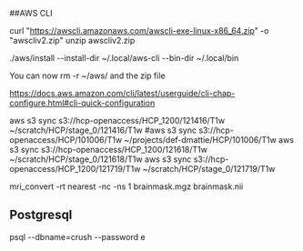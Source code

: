 
##AWS CLI

curl "https://awscli.amazonaws.com/awscli-exe-linux-x86_64.zip" -o "awscliv2.zip"
unzip awscliv2.zip

./aws/install --install-dir ~/.local/aws-cli --bin-dir ~/.local/bin

You can now rm -r ~/aws/ and the zip file

https://docs.aws.amazon.com/cli/latest/userguide/cli-chap-configure.html#cli-quick-configuration

aws s3 sync s3://hcp-openaccess/HCP_1200/121416/T1w ~/scratch/HCP/stage_0/121416/T1w
#aws s3 sync s3://hcp-openaccess/HCP/101006/T1w ~/projects/def-dmattie/HCP/101006/T1w
aws s3 sync s3://hcp-openaccess/HCP_1200/121618/T1w ~/scratch/HCP/stage_0/121618/T1w
aws s3 sync s3://hcp-openaccess/HCP_1200/121719/T1w ~/scratch/HCP/stage_0/121719/T1w


 mri_convert -rt nearest -nc -ns 1 brainmask.mgz brainmask.nii

## Postgresql

psql --dbname=crush --password
e
